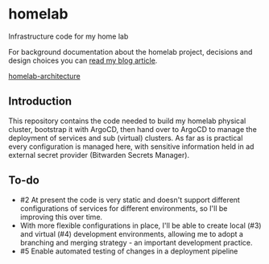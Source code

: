 # homelab
Infrastructure code for my home lab

For background documentation about the homelab project, decisions and design choices you can [read my blog article](https://blog.turong.dev/blog/planning-a-homelab/).

[homelab-architecture](https://blog.turong.dev/blog/homelab-architecture.png)

## Introduction

This repository contains the code needed to build my homelab physical cluster, bootstrap it with ArgoCD, then hand over to ArgoCD to manage the deployment of services and sub (virtual) clusters. As far as is practical every configuration is managed here, with sensitive information held in ad external secret provider (Bitwarden Secrets Manager).

## To-do

- #2 At present the code is very static and doesn't support different configurations of services for different environments, so I'll be improving this over time.
- With more flexible configurations in place, I'll be able to create local (#3) and virtual (#4) development environments, allowing me to adopt a branching and merging strategy - an important development practice.
- #5 Enable automated testing of changes in a deployment pipeline